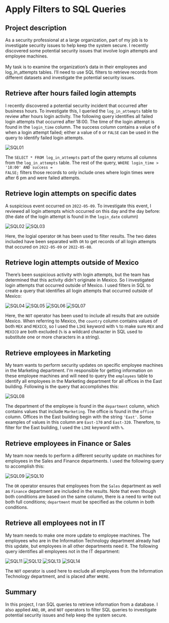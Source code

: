 <h1>Apply Filters to SQL Queries</h1>
<h2>Project description</h2>
As a security professional at a large organization, part of my job is to investigate security issues to help keep the system secure. I recently discovered some potential security issues that involve login attempts and employee machines.
<br /><br />
My task is to examine the organization’s data in their employees and log_in_attempts tables. I’ll need to use SQL filters to retrieve records from different datasets and investigate the potential security issues.

<h2>Retrieve after hours failed login attempts</h2>
I recently discovered a potential security incident that occurred after business hours. To investigate this, I queried the <code>log_in_attempts</code> table to review after hours login activity. The following query identifies all failed login attempts that occurred after 18:00. The time of the login attempt is found in the <code>login_time</code> column. The success column contains a value of <code>0</code> when a login attempt failed; either a value of <code>0</code> or <code>FALSE</code> can be used in the query to identify failed login attempts.

![SQL01](https://github.com/user-attachments/assets/9094081d-8d9b-493d-a0d2-499d6ed9b351)

The <code>SELECT * FROM log_in_attempts</code> part of the query returns all columns from the <code>log_in_attempts</code> table. The rest of the query, <code>WHERE login_time > '18:00' AND success = FALSE;</code> filters those records to only include ones where login times were after 6 pm and were failed attempts.

<h2>Retrieve login attempts on specific dates</h2>
A suspicious event occurred on <code>2022-05-09</code>. To investigate this event, I reviewed all login attempts which occurred on this day and the day before: (the date of the login attempt is found in the <code>login_date</code> column)

![SQL02](https://github.com/user-attachments/assets/7a50418f-8d37-4350-b159-3a8c76473798)
![SQL03](https://github.com/user-attachments/assets/ef9b70ea-5dd4-47fb-9592-17228d94d6da)

Here, the logial operator <code>OR</code> has been used to filter results. The two dates included have been separated with <code>OR</code> to get records of all login attempts that occured on <code>2022-05-09</code> or <code>2022-05-08</code>.

<h2>Retrieve login attempts outside of Mexico</h2>
There’s been suspicious activity with login attempts, but the team has determined that this activity didn't originate in Mexico. So I investigated login attempts that occurred outside of Mexico. I used filters in SQL to create a query that identifies all login attempts that occurred outside of Mexico:

![SQL04](https://github.com/user-attachments/assets/a75e5704-13ff-48bb-ab63-d5e43e51d445)
![SQL05](https://github.com/user-attachments/assets/ee929d0f-d3d9-4a5c-8793-e553e27d8dce)
![SQL06](https://github.com/user-attachments/assets/86cb4477-df87-4344-9321-465da910b966)
![SQL07](https://github.com/user-attachments/assets/b1486914-4d48-431d-8749-9cc22734bfb6)

Here, the <code>NOT</code> operator has been used to include all results that are outside Mexico. When referring to Mexico, the <code>country</code> column contains values of both <code>MEX</code> and <code>MEXICO</code>, so I used the <code>LIKE</code> keyword with <code>%</code> to make sure <code>MEX</code> and <code>MEXICO</code> are both excluded (<code>%</code> is a wildcard character in SQL used to substitute one or more characters in a string).

<h2>Retrieve employees in Marketing</h2>
My team wants to perform security updates on specific employee machines in the Marketing department. I'm responsible for getting information on these employee machines and will need to query the <code>employees</code> table to identify all employees in the Marketing department for all offices in the East building. Following is the query that accomplishes this:

![SQL08](https://github.com/user-attachments/assets/afdee5e3-4129-44dd-820a-0bf75ec103bf)

The department of the employee is found in the <code>department</code> column, which contains values that include <code>Marketing</code>. The office is found in the <code>office</code> column. Offices in the East building begin with the string <code>'East'</code>. Some examples of values in this column are <code>East-170</code> and <code>East-320</code>. Therefore, to filter for the East building, I used the <code>LIKE</code> keyword with <code>%</code>. 

<h2>Retrieve employees in Finance or Sales</h2>
My team now needs to perform a different security update on machines for employees in the Sales and Finance departments. I used the following query to accomplish this:

![SQL09](https://github.com/user-attachments/assets/9c8e8bd6-56a5-4805-81b9-65b3c1cec6f3)
![SQL10](https://github.com/user-attachments/assets/f5fec83c-846e-4daa-8c14-85b3b36dd50c)

The <code>OR</code> operator ensures that employees from the <code>Sales</code> department as well as <code>Finance</code> department are included in the results. Note that even though both conditions are based on the same column, there is a need to write out both full conditions; <code>department</code> must be specified as the column in both conditions.

<h2>Retrieve all employees not in IT</h2>
My team needs to make one more update to employee machines. The employees who are in the Information Technology department already had this update, but employees in all other departments need it. The following query identifies all employees not in the IT department:

![SQL11](https://github.com/user-attachments/assets/78f9b7e7-a308-4535-a6f4-fa59fdcdacf2)
![SQL12](https://github.com/user-attachments/assets/0ed57c15-4cc2-4cfe-bb5f-5189af616767)
![SQL13](https://github.com/user-attachments/assets/205dfc06-44c1-4d5b-a42f-ff83f45a14c9)
![SQL14](https://github.com/user-attachments/assets/8a2de8d8-5c00-4508-855d-f44fe2412b76)

 
 
 

The <code>NOT</code> operator is used here to exclude all employees from the Information Technology department, and is placed after <code>WHERE</code>.
<h2>Summary</h2>
In this project, I ran SQL queries to retrieve information from a database. I also applied <code>AND</code>, <code>OR</code>, and <code>NOT</code> operators to filter SQL queries to investigate potential security issues and help keep the system secure.
